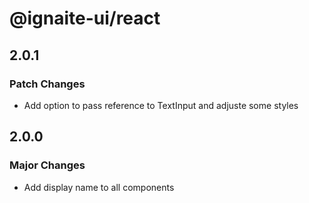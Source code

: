# @ignaite-ui/react

## 2.0.1

### Patch Changes

- Add option to pass reference to TextInput and adjuste some styles

## 2.0.0

### Major Changes

- Add display name to all components
